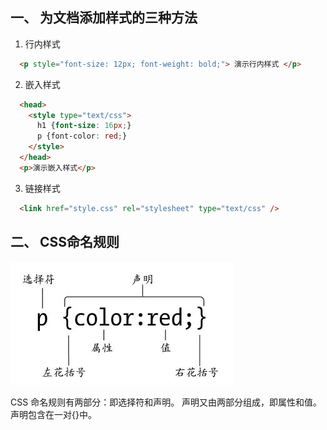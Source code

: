 ##  一、  为文档添加样式的三种方法
  1.  行内样式
  ```html
    <p style="font-size: 12px; font-weight: bold;"> 演示行内样式 </p>
  ```
  
  2.  嵌入样式
  ```html
    <head>
      <style type="text/css">
        h1 {font-size: 16px;}
        p {font-color: red;}
      </style>
    </head>
    <p>演示嵌入样式</p>
  ```
  
  3.  链接样式
  ```html
    <link href="style.css" rel="stylesheet" type="text/css" />
  ```

##  二、  CSS命名规则
![alt text](../pic/named_rule.JPG "css named rule")

CSS 命名规则有两部分：即选择符和声明。 声明又由两部分组成，即属性和值。
声明包含在一对{}中。

